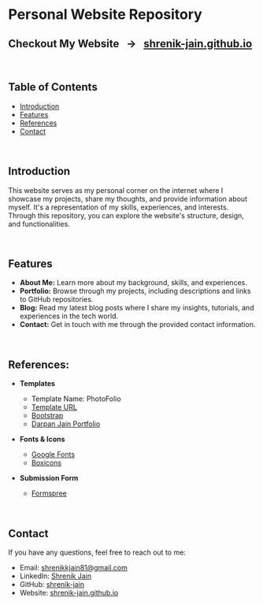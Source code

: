 # Personal Website Repository


## Checkout My Website &nbsp; -> &nbsp; [shrenik-jain.github.io](https://shrenik-jain.github.io/)

<br>

## Table of Contents

- [Introduction](#introduction)
- [Features](#features)
- [References](#references)
- [Contact](#contact)

<br>

## Introduction

This website serves as my personal corner on the internet where I showcase my projects, share my thoughts, and provide information about myself. It's a representation of my skills, experiences, and interests. Through this repository, you can explore the website's structure, design, and functionalities.

<br>

## Features

- **About Me:** Learn more about my background, skills, and experiences.
- **Portfolio:** Browse through my projects, including descriptions and links to GitHub repositories.
- **Blog:** Read my latest blog posts where I share my insights, tutorials, and experiences in the tech world.
- **Contact:** Get in touch with me through the provided contact information.

<br>

## References:

- **Templates**
    - Template Name: PhotoFolio
    - [Template URL](https://bootstrapmade.com/photofolio-bootstrap-photography-website-template/)
    - [Bootstrap](https://getbootstrap.com)
    - [Darpan Jain Portfolio](https://darpan-jain.github.io/)

- **Fonts & Icons**
    - [Google Fonts](https://fonts.google.com/)
    - [Boxicons](https://boxicons.com/)

- **Submission Form**
    - [Formspree](https://formspree.io/)

<br>

## Contact

If you have any questions, feel free to reach out to me:

- Email: [shrenikkjain81@gmail.com](shrenikkjain81@gmail.com)
- LinkedIn: [Shrenik Jain](https://www.linkedin.com/in/shrenik-jain-664bb9170/)
- GitHub: [shrenik-jain](https://github.com/shrenik-jain)
- Website: [shrenik-jain.github.io](https://shrenik-jain.github.io/)